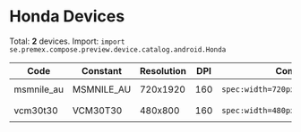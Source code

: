 # Honda Devices

Total: **2** devices. Import: `import se.premex.compose.preview.device.catalog.android.Honda`

| Code | Constant | Resolution | DPI | Compose Spec | Preview Usage |
|------|----------|------------|-----|-------------|---------------|
| msmnile_au | MSMNILE_AU | 720x1920 | 160 | `spec:width=720px,height=1920px,dpi=160` | `@Preview(device = Honda.MSMNILE_AU)` |
| vcm30t30 | VCM30T30 | 480x800 | 160 | `spec:width=480px,height=800px,dpi=160` | `@Preview(device = Honda.VCM30T30)` |

<!-- Generated automatically. Do not edit manually. -->
